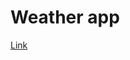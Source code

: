 # Weather app

[Link]([https://link-url-here.org](https://blysscoweather.netlify.app)https://blysscoweather.netlify.app)
